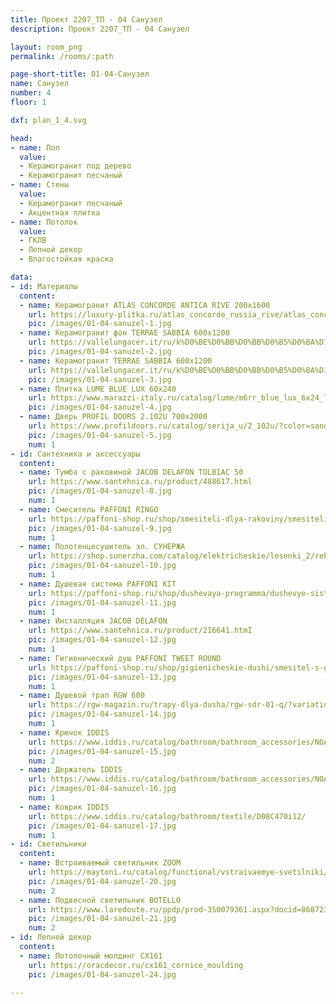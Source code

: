 ```yaml
---
title: Проект 2207_ТП - 04 Санузел
description: Проект 2207_ТП - 04 Санузел

layout: room_png
permalink: /rooms/:path

page-short-title: 01-04-Санузел
name: Санузел
number: 4
floor: 1

dxf: plan_1_4.svg

head:
- name: Пол
  value:
  - Керамогранит под дерево
  - Керамогранит песчаный
- name: Стены
  value:
  - Керамогранит песчаный
  - Акцентная плитка
- name: Потолок
  value:
  - ГКЛВ
  - Лепной декор
  - Влагостойкая краска

data:
- id: Материалы
  content:
  - name: Керамогранит ATLAS CONCORDE ANTICA RIVE 200x1600
    url: https://luxury-plitka.ru/atlas_concorde_russia_rive/atlas_concorde_rive_antica_riva_20x160-i195065.html
    pic: /images/01-04-sanuzel-1.jpg
  - name: Керамогранит фон TERRAE SABBIA 600х1200
    url: https://vallelungacer.it/ru/k%D0%BE%D0%BB%D0%BB%D0%B5%D0%BA%D1%86%D0%B8%D0%B8/terrae/
    pic: /images/01-04-sanuzel-2.jpg
  - name: Керамогранит TERRAE SABBIA 600х1200
    url: https://vallelungacer.it/ru/k%D0%BE%D0%BB%D0%BB%D0%B5%D0%BA%D1%86%D0%B8%D0%B8/terrae/
    pic: /images/01-04-sanuzel-3.jpg
  - name: Плитка LUME BLUE LUX 60x240
    url: https://www.marazzi-italy.ru/catalog/lume/m6rr_blue_lux_6x24_lume_marazzi/
    pic: /images/01-04-sanuzel-4.jpg
  - name: Дверь PROFIL DOORS 2.102U 700x2000
    url: https://www.profildoors.ru/catalog/serija_u/2_102u/?color=sand&glass=
    pic: /images/01-04-sanuzel-5.jpg
    num: 1
- id: Сантехника и аксессуары
  content:
  - name: Тумба с раковиной JACOB DELAFON TOLBIAC 50
    url: https://www.santehnica.ru/product/488617.html
    pic: /images/01-04-sanuzel-8.jpg
    num: 1
  - name: Смеситель PAFFONI RINGO 
    url: https://paffoni-shop.ru/shop/smesiteli-dlya-rakoviny/smesiteli-dlya-rakoviny1/smesitel-dlya-rakoviny-paffoni-ringo-rin071bo
    pic: /images/01-04-sanuzel-9.jpg
    num: 1
  - name: Полотенцесушитель эл. СУНЕРЖА
    url: https://shop.sunerzha.com/catalog/elektricheskie/lesenki_2/reb_bogema_3_0_pryamaya_800kh500_mem_pravyy/?oid=31201
    pic: /images/01-04-sanuzel-10.jpg
    num: 1
  - name: Душевая система PAFFONI KIT 
    url: https://paffoni-shop.ru/shop/dushevaya-programma/dushevye-sistemy/dushevoj-komplekt-paffoni-3-v-1-41bo
    pic: /images/01-04-sanuzel-11.jpg
    num: 1
  - name: Инсталляция JACOB DELAFON
    url: https://www.santehnica.ru/product/216641.htmI
    pic: /images/01-04-sanuzel-12.jpg
    num: 1
  - name: Гигиенический душ PAFFONI TWEET ROUND
    url: https://paffoni-shop.ru/shop/gigienicheskie-dushi/smesitel-s-gigienicheskim-dushem-paffoni-tweet-round-zdup110bo
    pic: /images/01-04-sanuzel-13.jpg
    num: 1
  - name: Душевой трап RGW 600
    url: https://rgw-magazin.ru/trapy-dlya-dusha/rgw-sdr-01-q/?variation_id=1559
    pic: /images/01-04-sanuzel-14.jpg
    num: 1
  - name: Крючок IDDIS
    url: https://www.iddis.ru/catalog/bathroom/bathroom_accessories/NOAWT10i41/
    pic: /images/01-04-sanuzel-15.jpg
    num: 2
  - name: Держатель IDDIS
    url: https://www.iddis.ru/catalog/bathroom/bathroom_accessories/NOAWT00i43/
    pic: /images/01-04-sanuzel-16.jpg
    num: 1
  - name: Коврик IDDIS
    url: https://www.iddis.ru/catalog/bathroom/textile/D08C470i12/
    pic: /images/01-04-sanuzel-17.jpg
    num: 1
- id: Светильники
  content:
  - name: Встраиваемый светильник ZOOM
    url: https://maytoni.ru/catalog/functional/vstraivaemye-svetilniki/dl033-2-02w/
    pic: /images/01-04-sanuzel-20.jpg
    num: 2
  - name: Подвесной светильник BOTELLO
    url: https://www.laredoute.ru/ppdp/prod-350079361.aspx?docid=868723#shoppingtool=treestructureguidednavigation&srt=noSorting&shoppingtool=treestructureguidednavigation&pgnt=2
    pic: /images/01-04-sanuzel-21.jpg
    num: 2
- id: Лепной декор
  content:
  - name: Потолочный молдинг CX161
    url: https://oracdecor.ru/cx161_cornice_moulding
    pic: /images/01-04-sanuzel-24.jpg

---
```

